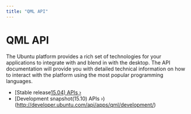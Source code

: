 ```yaml
---
title: "QML API"
---
```


# QML API

The Ubuntu platform provides a rich set of technologies for your applications
to integrate with and blend in with the desktop. The API documentation will
provide you with detailed technical information on how to interact with the
platform using the most popular programming languages.

 * [Stable release[15.04) APIs&nbsp;&rsaquo;](http://developer.ubuntu.com/api/apps/qml/current/)
 * [Development snapshot(15.10) APIs&nbsp;&rsaquo;)(http://developer.ubuntu.com/api/apps/qml/development/)
